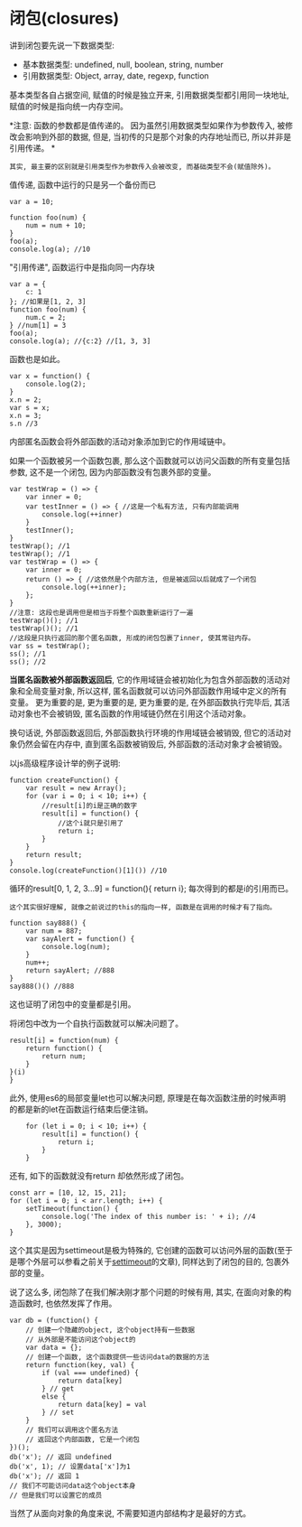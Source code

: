 # 闭包(closures)

讲到闭包要先说一下数据类型: 

- 基本数据类型: undefined, null, boolean, string, number
- 引用数据类型: Object, array, date, regexp, function

基本类型各自占据空间, 赋值的时候是独立开来, 引用数据类型都引用同一块地址, 赋值的时候是指向统一内存空间。 

*注意: 函数的参数都是值传递的。 因为虽然引用数据类型如果作为参数传入, 被修改会影响到外部的数据, 但是, 当初传的只是那个对象的内存地址而已, 所以并非是引用传递。 *

 `其实, 最主要的区别就是引用类型作为参数传入会被改变, 而基础类型不会(赋值除外)。 ` 

值传递, 函数中运行的只是另一个备份而已

    var a = 10; 

    function foo(num) {
        num = num + 10; 
    }
    foo(a); 
    console.log(a); //10

"引用传递", 函数运行中是指向同一内存块

    var a = {
        c: 1
    }; //如果是[1, 2, 3]
    function foo(num) {
        num.c = 2; 
    } //num[1] = 3
    foo(a); 
    console.log(a); //{c:2} //[1, 3, 3]

函数也是如此。 

    var x = function() {
        console.log(2); 
    }
    x.n = 2; 
    var s = x; 
    x.n = 3; 
    s.n //3

内部匿名函数会将外部函数的活动对象添加到它的作用域链中。 

如果一个函数被另一个函数包裹, 那么这个函数就可以访问父函数的所有变量包括参数, 这不是一个闭包, 因为内部函数没有包裹外部的变量。 

    var testWrap = () => {
        var inner = 0; 
        var testInner = () => { //这是一个私有方法, 只有内部能调用
            console.log(++inner)
        }
        testInner(); 
    }
    testWrap(); //1
    testWrap(); //1
    var testWrap = () => {
        var inner = 0; 
        return () => { //这依然是个内部方法, 但是被返回以后就成了一个闭包
            console.log(++inner); 
        }; 
    }
    //注意: 这段也是调用但是相当于将整个函数重新运行了一遍
    testWrap()(); //1
    testWrap()(); //1
    //这段是只执行返回的那个匿名函数, 形成的闭包包裹了inner, 使其常驻内存。 
    var ss = testWrap(); 
    ss(); //1
    ss(); //2

**当匿名函数被外部函数返回后**, 它的作用域链会被初始化为包含外部函数的活动对象和全局变量对象, 所以这样, 匿名函数就可以访问外部函数作用域中定义的所有变量。 
更为重要的是, 更为重要的是, 更为重要的是, 在外部函数执行完毕后, 其活动对象也不会被销毁, 匿名函数的作用域链仍然在引用这个活动对象。 

换句话说, 外部函数返回后, 外部函数执行环境的作用域链会被销毁, 但它的活动对象仍然会留在内存中, 直到匿名函数被销毁后, 外部函数的活动对象才会被销毁。 

以js高级程序设计举的例子说明: 

    function createFunction() {
        var result = new Array(); 
        for (var i = 0; i < 10; i++) {
            //result[i]的i是正确的数字
            result[i] = function() {
                //这个i就只是引用了
                return i; 
            }
        }
        return result; 
    }
    console.log(createFunction()[1]()) //10

循环的result[0, 1, 2, 3...9] = function(){ return i}; 每次得到的都是i的引用而已。 

 `这个其实很好理解, 就像之前说过的this的指向一样, 函数是在调用的时候才有了指向。 ` 

    function say888() {
        var num = 887; 
        var sayAlert = function() {
            console.log(num); 
        }
        num++; 
        return sayAlert; //888
    }
    say888()() //888

这也证明了闭包中的变量都是引用。 

将闭包中改为一个自执行函数就可以解决问题了。 

    result[i] = function(num) {
        return function() {
            return num; 
        }
    }(i)
    }

此外, 使用es6的局部变量let也可以解决问题, 原理是在每次函数注册的时候声明的都是新的let在函数运行结束后便注销。 

        for (let i = 0; i < 10; i++) {
            result[i] = function() {
                return i; 
            }
        }

还有, 如下的函数就没有return 却依然形成了闭包。 

    const arr = [10, 12, 15, 21]; 
    for (let i = 0; i < arr.length; i++) {
        setTimeout(function() {
            console.log('The index of this number is: ' + i); //4
        }, 3000); 
    }

这个其实是因为settimeout是极为特殊的, 它创建的函数可以访问外层的函数(至于是哪个外层可以参看之前关于[settimeout](http://www.cnblogs.com/mydia/p/6626306.html)的文章), 同样达到了闭包的目的, 包裹外部的变量。 

说了这么多, 闭包除了在我们解决刚才那个问题的时候有用, 其实, 在面向对象的构造函数时, 也依然发挥了作用。 

    var db = (function() {
        // 创建一个隐藏的object, 这个object持有一些数据
        // 从外部是不能访问这个object的
        var data = {}; 
        // 创建一个函数, 这个函数提供一些访问data的数据的方法
        return function(key, val) {
            if (val === undefined) {
                return data[key]
            } // get
            else {
                return data[key] = val
            } // set
        }
        // 我们可以调用这个匿名方法
        // 返回这个内部函数, 它是一个闭包
    })(); 
    db('x'); // 返回 undefined
    db('x', 1); // 设置data['x']为1
    db('x'); // 返回 1
    // 我们不可能访问data这个object本身
    // 但是我们可以设置它的成员

当然了从面向对象的角度来说, 不需要知道内部结构才是最好的方式。 

